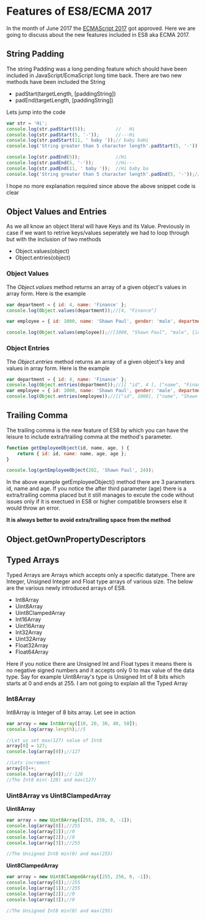 # Features of ES8/ECMA 2017
In the month of June 2017 the [ECMAScript 2017](https://www.ecma-international.org/ecma-262/8.0/index.html) got approved. Here we are going to discuss about the new features included in ES8 aka ECMA 2017.

## String Padding
The string Padding was a long pending feature which should have been included in JavaScript/EcmaScript long time back. There are two new methods have been included the String

* padStart(targetLength, [paddingString])
* padEnd(targetLength, [paddingString])

Lets jump into the code
```javascript
var str = 'Hi';
console.log(str.padStart(5));           //   Hi
console.log(str.padStart(5, '-'));      //---Hi
console.log(str.padStart(11, ' baby '));// baby baHi
console.log('String greater than 5 character length'.padStart(5, '-'));//String greater than 5 character length

console.log(str.padEnd(5));             //Hi   
console.log(str.padEnd(5, '-'));        //Hi---
console.log(str.padEnd(11, ' baby '));  //Hi baby ba
console.log('String greater than 5 character length'.padEnd(5, '-'));//String greater than 5 character length
```
I hope no more explanation required since above the above snippet code is clear

## Object Values and Entries
As we all know an object literal will have Keys and its Value. Previously in case if we want to retrive keys/values seperately we had to loop through but with the inclusion of two methods

* Object.values(object)
* Object.entries(object)

### Object Values
 The *Object.values* method returns an array of a given object's values in array form. Here is the example

```javascript
var department = { id: 4, name: 'Finance' };
console.log(Object.values(department));//[4, "Finance"]

var employee = { id: 1000, name: 'Shawn Paul', gender: 'male', department: department };

console.log(Object.values(employee));//[1000, "Shawn Paul", "male", {id: 4, name: "Finance"}]
```

### Object Entries
 The *Object.entries* method returns an array of a given object's key and values in array form. Here is the example
```javascript
var department = { id: 4, name: 'Finance' };
console.log(Object.entries(department));//[[ "id", 4 ], ["name", "Finance"]]
var employee = { id: 1000, name: 'Shawn Paul', gender: 'male', department: department };
console.log(Object.entries(employee));//[["id", 1000], ["name", "Shawn Paul"], ["gender", "male"], ["department",[[ "id", 4 ], ["name", "Finance"]]]
```

## Trailing Comma

The trailing comma is the new feature of ES8 by which you can have the leisure to include extra/trailing comma at the method's parameter.

```javascript
function getEmployeeObject(id, name, age, ) {
    return { id: id, name: name, age, age };
}

console.log(getEmployeeObject(202, 'Shawn Paul', 24));
```
In the above example getEmployeeObject() method there are 3 parameters id, name and age. If you notice the after third parameter (age) there is a extra/trailing comma placed but it still manages to excute the code without issues only if it is exectued in ES8 or higher compatible browsers else it would throw an error.

**It is always better to avoid extra/trailing space from the method**

## Object.getOwnPropertyDescriptors
## Typed Arrays

Typed Arrays are Arrays which accepts only a specific datatype. There are Integer, Unsigned Integer and Float type arrays of various size. The below are the various newly introduced arrays of ES8. 

* Int8Array
* Uint8Array
* Uint8ClampedArray
* Int16Array
* Uint16Array
* Int32Array
* Uint32Array
* Float32Array
* Float64Array

Here if you notice there are Unsigned Int and Float types it means there is no negative signed numbers and it accepts only 0 to max value of the data type. Say for example Uint8Array's type is Unsigned Int of 8 bits which starts at 0 and ends at 255. I am not going to explain all the Typed Array

### Int8Array
Int8Array is Integer of 8 bits array. Let see in action
```javascript
var array = new Int8Array([10, 20, 30, 40, 50]);
console.log(array.length);//5

//Let us set max(127) value of Int8
array[0] = 127;
console.log(array[0]);//127

//Lets increment
array[0]++;
console.log(array[0]);//-128
//The Int8 min(-128) and max(127)
```

### Uint8Array vs Uint8ClampedArray

**Uint8Array**

```javascript
var array = new Uint8Array([255, 256, 0, -1]);
console.log(array[0]);//255
console.log(array[1]);//0
console.log(array[2]);//0
console.log(array[3]);//255

//The Unsigned Int8 min(0) and max(255)
```

**Uint8ClampedArray**

```javascript
var array = new Uint8ClampedArray([255, 256, 0, -1]);
console.log(array[0]);//255
console.log(array[1]);//255
console.log(array[2]);//0
console.log(array[3]);//0

//The Unsigned Int8 min(0) and max(255)
```